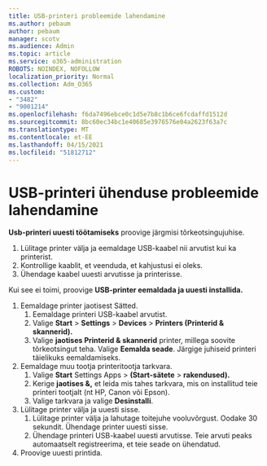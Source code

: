 ```yaml
---
title: USB-printeri probleemide lahendamine
ms.author: pebaum
author: pebaum
manager: scotv
ms.audience: Admin
ms.topic: article
ms.service: o365-administration
ROBOTS: NOINDEX, NOFOLLOW
localization_priority: Normal
ms.collection: Adm_O365
ms.custom:
- "3482"
- "9001214"
ms.openlocfilehash: f6da7496ebce0c1d5e7b8c1b6ce6fcdaffd1512d
ms.sourcegitcommit: 8bc60ec34bc1e40685e3976576e04a2623f63a7c
ms.translationtype: MT
ms.contentlocale: et-EE
ms.lasthandoff: 04/15/2021
ms.locfileid: "51812712"
---
```

# <a name="fix-usb-printer-connection-issues"></a>USB-printeri ühenduse probleemide lahendamine

**Usb-printeri uuesti töötamiseks** proovige järgmisi tõrkeotsingujuhise.

1. Lülitage printer välja ja eemaldage USB-kaabel nii arvutist kui ka printerist.
2. Kontrollige kaablit, et veenduda, et kahjustusi ei oleks.
3. Ühendage kaabel uuesti arvutisse ja printerisse.

Kui see ei toimi, proovige **USB-printer eemaldada ja uuesti installida.**

1. Eemaldage printer jaotisest Sätted.
    1. Eemaldage printeri USB-kaabel arvutist.
    2. Valige **Start**  >  **Settings**  >  **Devices**  >  **Printers (Printerid & skannerid).**
    3. Valige **jaotises Printerid & skannerid** printer, millega soovite tõrkeotsingut teha. Valige **Eemalda seade**. Järgige juhiseid printeri täielikuks eemaldamiseks.
2. Eemaldage muu tootja printeritootja tarkvara.
    1. Valige **Start** Settings Apps  >  **(Start-sätete**  >  **rakendused).**
    2. Kerige **jaotises &,** et leida mis tahes tarkvara, mis on installitud teie printeri tootjalt (nt HP, Canon või Epson).
    3. Valige tarkvara ja valige **Desinstalli**.
3. Lülitage printer välja ja uuesti sisse.<br>
    1. Lülitage printer välja ja lahutage toitejuhe vooluvõrgust. Oodake 30 sekundit. Ühendage printer uuesti sisse.
    2. Ühendage printeri USB-kaabel uuesti arvutisse. Teie arvuti peaks automaatselt registreerima, et teie seade on ühendatud.
4. Proovige uuesti printida.